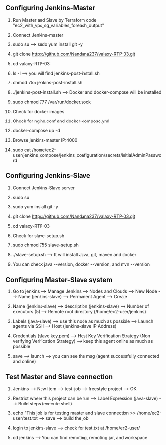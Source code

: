 Configuring Jenkins-Master
---------------------------
1. Run Master and Slave by Terraform code "ec2_with_vpc_sg_variables_foreach_output"

2. Connect Jenkins-master

3. sudo su --> sudo yum install git -y

4. git clone https://github.com/Nandana237/valaxy-RTP-03.git

5. cd valaxy-RTP-03 

6. ls -l --> you will find jenkins-post-install.sh

7. chmod 755 jenkins-post-install.sh

8. ./jenkins-post-install.sh --> Docker and docker-compose will be installed

9. sudo chmod 777 /var/run/docker.sock

10. Check for docker images

11. Check for nginx.conf and docker-compose.yml

12. docker-compose up -d

13. Browse jenkins-master IP:4000

14. sudo cat /home/ec2-user/jenkins_compose/jenkins_configuration/secrets/initialAdminPassword

Configuring Jenkins-Slave
---------------------------
1. Connect Jenkins-Slave server

2. sudo su

3. sudo yum install git -y

4. git clone https://github.com/Nandana237/valaxy-RTP-03.git

5. cd valaxy-RTP-03

6. Check for slave-setup.sh

7. sudo chmod 755 slave-setup.sh

8. ./slave-setup.sh  --> It will install Java, git, maven and docker

9. You can check java --version, docker --version, and mvn --version

Configuring Master-Slave system
-------------------------------
1. Go to jenkins --> Manage Jenkins --> Nodes and Clouds --> New Node --> Name (jenkins-slave) --> Permanent Agent --> Create

2. Name (jenkins-slave) --> description (jenkins-slave) --> Number of executors (5) --> Remote root directory (/home/ec2-user/jenkins)

3. Labels (java-slave) --> use this node as much as possible --> Launch agents via SSH --> Host (jenkins-slave IP Address)

4. Credentials (slave key.pem) --> Host Key Verification Strategy (Non verifying Verification Strategy) --> keep this agent online as much as possible

5. save --> launch --> you can see the msg (agent successfully connected and online)

Test Master and Slave connection
--------------------------------
1. Jenkins --> New Item --> test-job --> freestyle project --> OK

2. Restrict where this project can be run --> Label Expression (java-slave) --> Build steps (execute shell)
  
3. echo "This job is for testing master and slave connection >> /home/ec2-user/test.txt --> save --> build the job

4. login to jenkins-slave --> check for test.txt at /home/ec2-user/

5. cd jenkins --> You can find remoting, remoting.jar, and workspace

